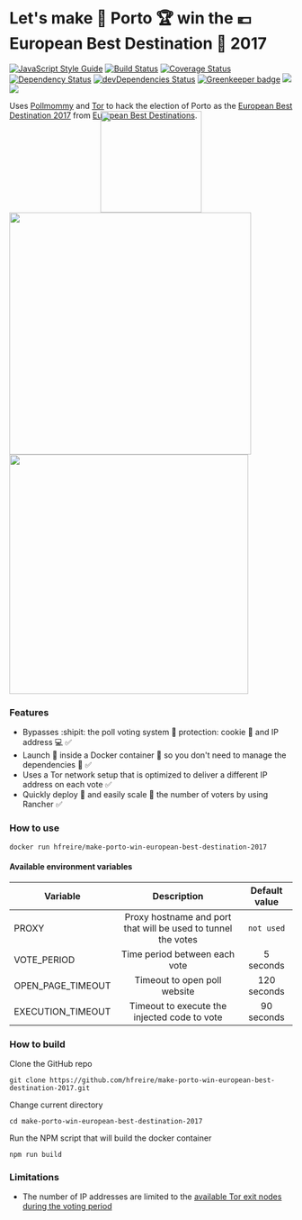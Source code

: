 # Let's make :city_sunrise: Porto :trophy: win the :euro: European Best Destination :tada: 2017

[![JavaScript Style Guide](https://img.shields.io/badge/code%20style-standard-brightgreen.svg)](http://standardjs.com/)
[![Build Status](https://travis-ci.org/hfreire/make-porto-win-european-best-destination-2017.svg?branch=master)](https://travis-ci.org/hfreire/make-porto-win-european-best-destination-2017)
[![Coverage Status](https://coveralls.io/repos/github/hfreire/make-porto-win-european-best-destination-2017/badge.svg?branch=master)](https://coveralls.io/github/hfreire/make-porto-win-european-best-destination-2017?branch=master)
[![Dependency Status](https://img.shields.io/david/hfreire/make-porto-win-european-best-destination-2017.svg?style=flat)](https://david-dm.org/hfreire/make-porto-win-european-best-destination-2017)
[![devDependencies Status](https://david-dm.org/hfreire/make-porto-win-european-best-destination-2017/dev-status.svg)](https://david-dm.org/hfreire/make-porto-win-european-best-destination-2017?type=dev)
[![Greenkeeper badge](https://badges.greenkeeper.io/hfreire/make-porto-win-european-best-destination-2017.svg)](https://greenkeeper.io/)
[![](https://img.shields.io/github/release/hfreire/make-porto-win-european-best-destination-2017.svg)](https://github.com/hfreire/make-porto-win-european-best-destination-2017/releases)
[![](https://img.shields.io/badge/license-MIT-blue.svg)](LICENSE)

Uses [Pollmommy](https://github.com/hfreire/pollmommy) and [Tor](https://github.com/hfreire/rotating-proxy) to hack the election of Porto as the [European Best Destination 2017](http://www.europeanbestdestinations.com/best-of-europe/european-best-destinations-2017/) from [European Best Destinations](https://http://www.europeanbestdestinations.com).

<p align="center" style="margin-top:-30px;margin-bottom:0px;"><img src="https://raw.githubusercontent.com/hfreire/make-porto-win-european-best-destination-2017/master/share/github/european-best-destination-2017-vote.png" width="180"></p>
<img src="https://raw.githubusercontent.com/hfreire/make-porto-win-european-best-destination-2017/master/share/github/european-best-destination-2017.png" width="430">
<img src="https://raw.githubusercontent.com/hfreire/make-porto-win-european-best-destination-2017/master/share/github/voting-screencapture.gif" width="425">


### Features
* Bypasses :shipit: the poll voting system :cop: protection: cookie :cookie: and IP address :computer: :white_check_mark:
* Launch :rocket: inside a Docker container :whale: so you don't need to manage the dependencies :raised_hands: :white_check_mark:
* Uses a Tor network setup that is optimized to deliver a different IP address on each vote :white_check_mark:
* Quickly deploy :runner: and easily scale :two_men_holding_hands: the number of voters by using Rancher :white_check_mark:

### How to use
```
docker run hfreire/make-porto-win-european-best-destination-2017
```
#### Available environment variables
Variable | Description | Default value
 --- |:---:|:---:
PROXY | Proxy hostname and port that will be used to tunnel the votes | `not used`
VOTE_PERIOD | Time period between each vote | 5 seconds
OPEN_PAGE_TIMEOUT | Timeout to open poll website | 120 seconds
EXECUTION_TIMEOUT | Timeout to execute the injected code to vote | 90 seconds

### How to build
Clone the GitHub repo
```
git clone https://github.com/hfreire/make-porto-win-european-best-destination-2017.git
```

Change current directory
```
cd make-porto-win-european-best-destination-2017
```

Run the NPM script that will build the docker container
```
npm run build
```

### Limitations
* The number of IP addresses are limited to the [available Tor exit nodes during the voting period](https://metrics.torproject.org/relayflags.html?start=2017-01-20&end=2017-02-10&flag=Exit)
